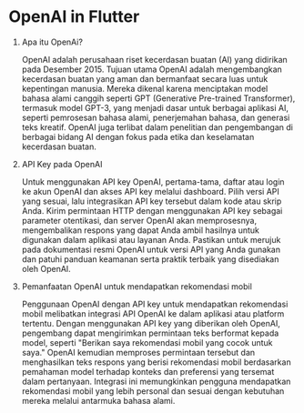 # OpenAI in Flutter

1. Apa itu OpenAi?

    OpenAI adalah perusahaan riset kecerdasan buatan (AI) yang didirikan pada Desember 2015. Tujuan utama OpenAI adalah mengembangkan kecerdasan buatan yang aman dan bermanfaat secara luas untuk kepentingan manusia. Mereka dikenal karena menciptakan model bahasa alami canggih seperti GPT (Generative Pre-trained Transformer), termasuk model GPT-3, yang menjadi dasar untuk berbagai aplikasi AI, seperti pemrosesan bahasa alami, penerjemahan bahasa, dan generasi teks kreatif. OpenAI juga terlibat dalam penelitian dan pengembangan di berbagai bidang AI dengan fokus pada etika dan keselamatan kecerdasan buatan.

2. API Key pada OpenAI

    Untuk menggunakan API key OpenAI, pertama-tama, daftar atau login ke akun OpenAI dan akses API key melalui dashboard. Pilih versi API yang sesuai, lalu integrasikan API key tersebut dalam kode atau skrip Anda. Kirim permintaan HTTP dengan menggunakan API key sebagai parameter otentikasi, dan server OpenAI akan memprosesnya, mengembalikan respons yang dapat Anda ambil hasilnya untuk digunakan dalam aplikasi atau layanan Anda. Pastikan untuk merujuk pada dokumentasi resmi OpenAI untuk versi API yang Anda gunakan dan patuhi panduan keamanan serta praktik terbaik yang disediakan oleh OpenAI.

3. Pemanfaatan OpenAI untuk mendapatkan rekomendasi mobil

    Penggunaan OpenAI dengan API key untuk mendapatkan rekomendasi mobil melibatkan integrasi API OpenAI ke dalam aplikasi atau platform tertentu. Dengan menggunakan API key yang diberikan oleh OpenAI, pengembang dapat mengirimkan permintaan teks berformat kepada model, seperti "Berikan saya rekomendasi mobil yang cocok untuk saya." OpenAI kemudian memproses permintaan tersebut dan menghasilkan teks respons yang berisi rekomendasi mobil berdasarkan pemahaman model terhadap konteks dan preferensi yang tersemat dalam pertanyaan. Integrasi ini memungkinkan pengguna mendapatkan rekomendasi mobil yang lebih personal dan sesuai dengan kebutuhan mereka melalui antarmuka bahasa alami.